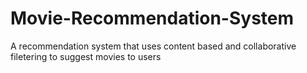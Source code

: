 # Movie-Recommendation-System
A recommendation system that uses content based and collaborative filetering to suggest movies to users
